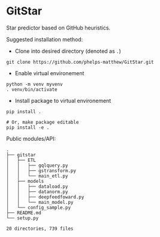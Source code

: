 # GitStar
Star predictor based on GitHub heuristics.

Suggested installation method:

* Clone into desired directory (denoted as `.`)
```
git clone https://github.com/phelps-matthew/GitStar.git
```
* Enable virtual environement
```
python -m venv myvenv
. venv/bin/activate
```
* Install package to virtual environement
```
pip install .

# Or, make package editable
pip install -e .
```
Public modules/API: 
```
.
├── gitstar
│   ├── ETL
│   │   ├── gqlquery.py
│   │   ├── gstransform.py
│   │   └── main_etl.py
│   ├── models
│   │   ├── dataload.py
│   │   ├── datanorm.py
│   │   ├── deepfeedfoward.py
│   │   └── main_model.py
│   └── config_sample.py
├── README.md
└── setup.py

20 directories, 739 files
```
